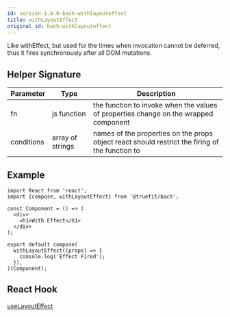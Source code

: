 ```yaml
---
id: version-1.0.0-bach-withlayouteffect
title: withLayoutEffect
original_id: bach-withlayouteffect
---
```


Like withEffect, but used for the times when invocation cannot be deferred, thus it fires synchronously after all DOM mutations.

## Helper Signature

| Parameter  | Type             | Description                                                                                     |
| ---------- | ---------------- | ----------------------------------------------------------------------------------------------- |
| fn         | js function      | the function to invoke when the values of properties change on the wrapped component            |
| conditions | array of strings | names of the properties on the props object react should restrict the firing of the function to |

## Example

```
import React from 'react';
import {compose, withLayoutEffect} from '@truefit/bach';

const Component = () => (
  <div>
    <h1>With Effect</h1>
  </div>
);

export default compose(
  withLayoutEffect((props) => {
    console.log('Effect Fired');
  }),
)(Component);
```

## React Hook

[useLayoutEffect](https://reactjs.org/docs/hooks-reference.html#uselayouteffect)